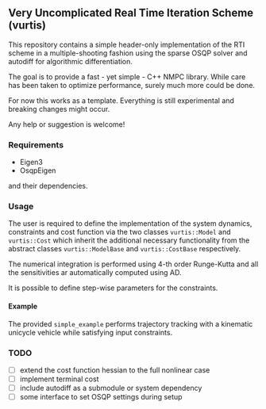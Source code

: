 ## Very Uncomplicated Real Time Iteration Scheme (vurtis)
This repository contains a simple header-only implementation of the RTI scheme
in a multiple-shooting fashion using the sparse OSQP solver and autodiff for algorithmic differentiation.

The goal is to provide a fast - yet simple - C++ NMPC library. While care has been taken to optimize performance, surely
much more could be done.

For now this works as a template. Everything is still experimental and breaking changes might occur.

Any help or suggestion is welcome!

### Requirements
* Eigen3
* OsqpEigen

and their dependencies.


### Usage
The user is required to define the implementation of the system dynamics, constraints and cost function
via the two classes `vurtis::Model` and `vurtis::Cost` which inherit the additional necessary functionality
from the abstract classes `vurtis::ModelBase` and `vurtis::CostBase` respectively.

The numerical integration is performed using 4-th order Runge-Kutta and all the sensitivities ar automatically computed
using AD.

It is possible to define step-wise parameters for the constraints.

#### Example
The provided `simple_example` performs trajectory tracking with a kinematic unicycle vehicle 
while satisfying input constraints.

### TODO
- [ ] extend the cost function hessian to the full nonlinear case
- [ ] implement terminal cost
- [ ] include autodiff as a submodule or system dependency
- [ ] some interface to set OSQP settings during setup